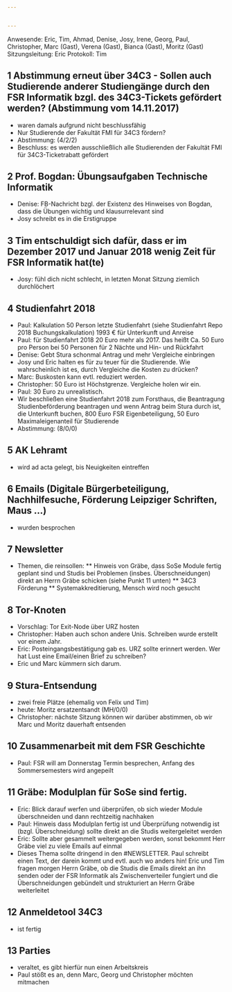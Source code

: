 ```yaml
---


---
```


Anwesende: Eric, Tim, Ahmad, Denise, Josy, Irene, Georg, Paul, Christopher, Marc (Gast), Verena (Gast), Bianca (Gast), Moritz (Gast)
Sitzungsleitung: Eric
Protokoll: Tim

## 1 Abstimmung erneut über 34C3 - Sollen auch Studierende anderer Studiengänge durch den FSR Informatik bzgl. des 34C3-Tickets gefördert werden? (Abstimmung vom 14.11.2017)
* waren damals aufgrund nicht beschlussfähig
* Nur Studierende der Fakultät FMI für 34C3 fördern?
* Abstimmung: (4/2/2)
* Beschluss: es werden ausschließlich alle Studierenden der Fakultät FMI für 34C3-Ticketrabatt gefördert

## 2 Prof. Bogdan: Übungsaufgaben Technische Informatik
* Denise: FB-Nachricht bzgl. der Existenz des Hinweises von Bogdan, dass die Übungen wichtig und klausurrelevant sind
* Josy schreibt es in die Erstigruppe

## 3 Tim entschuldigt sich dafür, dass er im Dezember 2017 und Januar 2018 wenig Zeit für FSR Informatik hat(te)
* Josy: fühl dich nicht schlecht, in letzten Monat Sitzung ziemlich durchlöchert

## 4 Studienfahrt 2018
* Paul: Kalkulation 50 Person letzte Studienfahrt (siehe Studienfahrt Repo 2018 Buchungskalkulation) 1993 € für Unterkunft und Anreise
* Paul: für Studienfahrt 2018 20 Euro mehr als 2017. Das heißt Ca. 50 Euro pro Person bei 50 Personen für 2 Nächte und Hin- und Rückfahrt
* Denise: Gebt Stura schonmal Antrag und mehr Vergleiche einbringen
* Josy und Eric halten es für zu teuer für die Studierende. Wie wahrscheinlich ist es, durch Vergleiche die Kosten zu drücken?
* Marc: Buskosten kann evtl. reduziert werden.
* Christopher: 50 Euro ist Höchstgrenze. Vergleiche holen wir ein.
* Paul: 30 Euro zu unrealistisch.
* Wir beschließen eine Studienfahrt 2018 zum Forsthaus, die Beantragung Studienbeförderung beantragen und wenn Antrag beim Stura durch ist, die Unterkunft buchen, 800 Euro FSR Eigenbeteiligung, 50 Euro Maximaleigenanteil für Studierende
* Abstimmung: (8/0/0)

## 5 AK Lehramt
* wird ad acta gelegt, bis Neuigkeiten eintreffen

## 6 Emails (Digitale Bürgerbeteiligung, Nachhilfesuche, Förderung Leipziger Schriften, Maus ...)
* wurden besprochen

## 7 Newsletter
* Themen, die reinsollen:
** Hinweis von Gräbe, dass SoSe Module fertig geplant sind und Studis bei Problemen (insbes. Überschneidungen) direkt an Herrn Gräbe schicken (siehe Punkt 11 unten)
** 34C3 Förderung
** Systemakkreditierung, Mensch wird noch gesucht

## 8 Tor-Knoten
* Vorschlag: Tor Exit-Node über URZ hosten
* Christopher: Haben auch schon andere Unis. Schreiben wurde erstellt vor einem Jahr.
* Eric: Posteingangsbestätigung gab es. URZ sollte erinnert werden. Wer hat Lust eine Email/einen Brief zu schreiben?
* Eric und Marc kümmern sich darum.

## 9 Stura-Entsendung
* zwei freie Plätze (ehemalig von Felix und Tim)
* heute: Moritz ersatzentsandt (MH/0/0)
* Christopher: nächste Sitzung können wir darüber abstimmen, ob wir Marc und Moritz dauerhaft entsenden

## 10 Zusammenarbeit mit dem FSR Geschichte
* Paul: FSR will am Donnerstag Termin besprechen, Anfang des Sommersemesters wird angepeilt

## 11 Gräbe: Modulplan für SoSe sind fertig.
* Eric: Blick darauf werfen und überprüfen, ob sich wieder Module überschneiden und dann rechtzeitig nachhaken
* Paul: Hinweis dass Modulplan fertig ist und Überprüfung notwendig ist (bzgl. Überschneidung) sollte direkt an die Studis weitergeleitet werden
* Eric: Sollte aber gesammelt weitergegeben werden, sonst bekommt Herr Gräbe viel zu viele Emails auf einmal
* Dieses Thema sollte dringend in den #NEWSLETTER. Paul schreibt einen Text, der darein kommt und evtl. auch wo anders hin! Eric und Tim fragen morgen Herrn Gräbe, ob die Studis die Emails direkt an ihn senden oder der FSR Informatik als Zwischenverteiler fungiert und die Überschneidungen gebündelt und strukturiert an Herrn Gräbe weiterleitet

## 12 Anmeldetool 34C3
* ist fertig

## 13 Parties
* veraltet, es gibt hierfür nun einen Arbeitskreis
* Paul stößt es an, denn Marc, Georg und Christopher möchten mitmachen 
